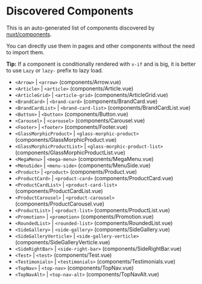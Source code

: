 # Discovered Components

This is an auto-generated list of components discovered by [nuxt/components](https://github.com/nuxt/components).

You can directly use them in pages and other components without the need to import them.

**Tip:** If a component is conditionally rendered with `v-if` and is big, it is better to use `Lazy` or `lazy-` prefix to lazy load.

- `<Arrow>` | `<arrow>` (components/Arrow.vue)
- `<Article>` | `<article>` (components/Article.vue)
- `<ArticleGrid>` | `<article-grid>` (components/ArticleGrid.vue)
- `<BrandCard>` | `<brand-card>` (components/BrandCard.vue)
- `<BrandCardList>` | `<brand-card-list>` (components/BrandCardList.vue)
- `<Button>` | `<button>` (components/Button.vue)
- `<Carousel>` | `<carousel>` (components/Carousel.vue)
- `<Footer>` | `<footer>` (components/Footer.vue)
- `<GlassMorphicProduct>` | `<glass-morphic-product>` (components/GlassMorphicProduct.vue)
- `<GlassMorphicProductList>` | `<glass-morphic-product-list>` (components/GlassMorphicProductList.vue)
- `<MegaMenu>` | `<mega-menu>` (components/MegaMenu.vue)
- `<MenuSide>` | `<menu-side>` (components/MenuSide.vue)
- `<Product>` | `<product>` (components/Product.vue)
- `<ProductCard>` | `<product-card>` (components/ProductCard.vue)
- `<ProductCardList>` | `<product-card-list>` (components/ProductCardList.vue)
- `<ProductCarousel>` | `<product-carousel>` (components/ProductCarousel.vue)
- `<ProductList>` | `<product-list>` (components/ProductList.vue)
- `<Promotion>` | `<promotion>` (components/Promotion.vue)
- `<RoundedList>` | `<rounded-list>` (components/RoundedList.vue)
- `<SideGallery>` | `<side-gallery>` (components/SideGallery.vue)
- `<SideGalleryVerticle>` | `<side-gallery-verticle>` (components/SideGalleryVerticle.vue)
- `<SideRightBar>` | `<side-right-bar>` (components/SideRightBar.vue)
- `<Test>` | `<test>` (components/Test.vue)
- `<Testimonials>` | `<testimonials>` (components/Testimonials.vue)
- `<TopNav>` | `<top-nav>` (components/TopNav.vue)
- `<TopNavAlt>` | `<top-nav-alt>` (components/TopNavAlt.vue)
